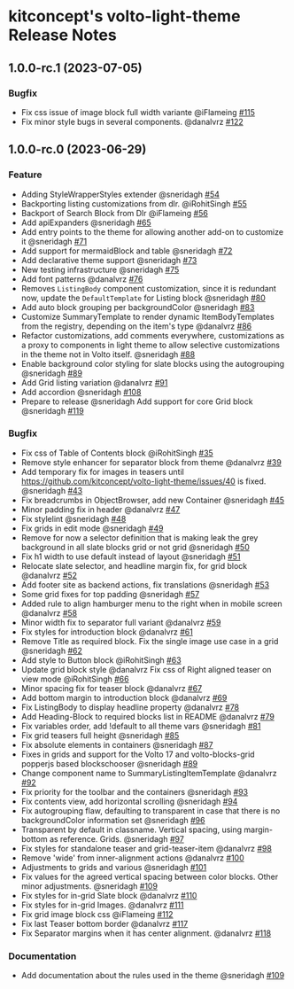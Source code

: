 # kitconcept's volto-light-theme Release Notes

<!-- You should *NOT* be adding new change log entries to this file.
     You should create a file in the news directory instead.
     For helpful instructions, please see:
     https://6.docs.plone.org/contributing/index.html?highlight=towncrier#change-log-entry
-->

<!-- towncrier release notes start -->

## 1.0.0-rc.1 (2023-07-05)

### Bugfix

- Fix css issue of image block full width variante @iFlameing [#115](https://github.com/kitconcept/volto-light-theme/pull/115)
- Fix minor style bugs in several components. @danalvrz [#122](https://github.com/kitconcept/volto-light-theme/pull/122)


## 1.0.0-rc.0 (2023-06-29)

### Feature

- Adding StyleWrapperStyles extender @sneridagh [#54](https://github.com/kitconcept/volto-light-theme/pull/54)
- Backporting listing customizations from dlr. @iRohitSingh [#55](https://github.com/kitconcept/volto-light-theme/pull/55)
- Backport of Search Block from Dlr @iFlameing [#56](https://github.com/kitconcept/volto-light-theme/pull/56)
- Add apiExpanders @sneridagh [#65](https://github.com/kitconcept/volto-light-theme/pull/65)
- Add entry points to the theme for allowing another add-on to customize it @sneridagh [#71](https://github.com/kitconcept/volto-light-theme/pull/71)
- Add support for mermaidBlock and table @sneridagh [#72](https://github.com/kitconcept/volto-light-theme/pull/72)
- Add declarative theme support @sneridagh [#73](https://github.com/kitconcept/volto-light-theme/pull/73)
- New testing infrastructure @sneridagh [#75](https://github.com/kitconcept/volto-light-theme/pull/75)
- Add font patterns @danalvrz [#76](https://github.com/kitconcept/volto-light-theme/pull/76)
- Removes `ListingBody` component customization, since it is redundant now, update the `DefaultTemplate` for Listing block @sneridagh [#80](https://github.com/kitconcept/volto-light-theme/pull/80)
- Add auto block grouping per backgroundColor @sneridagh [#83](https://github.com/kitconcept/volto-light-theme/pull/83)
- Customize SummaryTemplate to render dynamic ItemBodyTemplates from the registry, depending on the item's type @danalvrz [#86](https://github.com/kitconcept/volto-light-theme/pull/86)
- Refactor customizations, add comments everywhere, customizations as a proxy to components in light theme to allow selective customizations in the theme not in Volto itself. @sneridagh [#88](https://github.com/kitconcept/volto-light-theme/pull/88)
- Enable background color styling for slate blocks using the autogrouping @sneridagh [#89](https://github.com/kitconcept/volto-light-theme/pull/89)
- Add Grid listing variation @danalvrz [#91](https://github.com/kitconcept/volto-light-theme/pull/91)
- Add accordion @sneridagh [#108](https://github.com/kitconcept/volto-light-theme/pull/108)
- Prepare to release @sneridagh
  Add support for core Grid block @sneridagh [#119](https://github.com/kitconcept/volto-light-theme/pull/119)

### Bugfix

- Fix css of Table of Contents block @iRohitSingh [#35](https://github.com/kitconcept/volto-light-theme/pull/35)
- Remove style enhancer for separator block from theme  @danalvrz [#39](https://github.com/kitconcept/volto-light-theme/pull/39)
- Add temporary fix for images in teasers until https://github.com/kitconcept/volto-light-theme/issues/40 is fixed. @sneridagh [#43](https://github.com/kitconcept/volto-light-theme/pull/43)
- Fix breadcrumbs in ObjectBrowser, add new Container @sneridagh [#45](https://github.com/kitconcept/volto-light-theme/pull/45)
- Minor padding fix in header @danalvrz [#47](https://github.com/kitconcept/volto-light-theme/pull/47)
- Fix stylelint @sneridagh [#48](https://github.com/kitconcept/volto-light-theme/pull/48)
- Fix grids in edit mode @sneridagh [#49](https://github.com/kitconcept/volto-light-theme/pull/49)
- Remove for now a selector definition that is making leak the grey background in all slate blocks grid or not grid @sneridagh [#50](https://github.com/kitconcept/volto-light-theme/pull/50)
- Fix h1 width to use default instead of layout @sneridagh [#51](https://github.com/kitconcept/volto-light-theme/pull/51)
- Relocate slate selector, and headline margin fix, for grid block @danalvrz [#52](https://github.com/kitconcept/volto-light-theme/pull/52)
- Add footer site as backend actions, fix translations @sneridagh [#53](https://github.com/kitconcept/volto-light-theme/pull/53)
- Some grid fixes for top padding @sneridagh [#57](https://github.com/kitconcept/volto-light-theme/pull/57)
- Added rule to align hamburger menu to the right when in mobile screen @danalvrz [#58](https://github.com/kitconcept/volto-light-theme/pull/58)
- Minor width fix to separator full variant @danalvrz [#59](https://github.com/kitconcept/volto-light-theme/pull/59)
- Fix styles for introduction block @danalvrz [#61](https://github.com/kitconcept/volto-light-theme/pull/61)
- Remove Title as required block. Fix the single image use case in a grid @sneridagh [#62](https://github.com/kitconcept/volto-light-theme/pull/62)
- Add style to Button block @iRohitSingh [#63](https://github.com/kitconcept/volto-light-theme/pull/63)
- Update grid block style @danalvrz
  Fix css of Right aligned teaser on view mode @iRohitSingh [#66](https://github.com/kitconcept/volto-light-theme/pull/66)
- Minor spacing fix for teaser block @danalvrz [#67](https://github.com/kitconcept/volto-light-theme/pull/67)
- Add bottom margin to introduction block @danalvrz [#69](https://github.com/kitconcept/volto-light-theme/pull/69)
- Fix ListingBody to display headline property @danalvrz [#78](https://github.com/kitconcept/volto-light-theme/pull/78)
- Add Heading-Block to required blocks list in README @danalvrz [#79](https://github.com/kitconcept/volto-light-theme/pull/79)
- Fix variables order, add !default to all theme vars @sneridagh [#81](https://github.com/kitconcept/volto-light-theme/pull/81)
- Fix grid teasers full height @sneridagh [#85](https://github.com/kitconcept/volto-light-theme/pull/85)
- Fix absolute elements in containers @sneridagh [#87](https://github.com/kitconcept/volto-light-theme/pull/87)
- Fixes in grids and support for the Volto 17 and volto-blocks-grid popperjs based blockschooser @sneridagh [#89](https://github.com/kitconcept/volto-light-theme/pull/89)
- Change component name to SummaryListingItemTemplate @danalvrz [#92](https://github.com/kitconcept/volto-light-theme/pull/92)
- Fix priority for the toolbar and the containers @sneridagh [#93](https://github.com/kitconcept/volto-light-theme/pull/93)
- Fix contents view, add horizontal scrolling @sneridagh [#94](https://github.com/kitconcept/volto-light-theme/pull/94)
- Fix autogrouping flaw, defaulting to transparent in case that there is no backgroundColor information set @sneridagh [#96](https://github.com/kitconcept/volto-light-theme/pull/96)
- Transparent by default in classname. Vertical spacing, using margin-bottom as reference. Grids. @sneridagh [#97](https://github.com/kitconcept/volto-light-theme/pull/97)
- Fix styles for standalone teaser and grid-teaser-item @danalvrz [#98](https://github.com/kitconcept/volto-light-theme/pull/98)
- Remove 'wide' from inner-alignment actions @danalvrz [#100](https://github.com/kitconcept/volto-light-theme/pull/100)
- Adjustments to grids and various @sneridagh [#101](https://github.com/kitconcept/volto-light-theme/pull/101)
- Fix values for the agreed vertical spacing between color blocks. Other minor adjustments. @sneridagh [#109](https://github.com/kitconcept/volto-light-theme/pull/109)
- Fix styles for in-grid Slate block @danalvrz [#110](https://github.com/kitconcept/volto-light-theme/pull/110)
- Fix styles for in-grid Images. @danalvrz [#111](https://github.com/kitconcept/volto-light-theme/pull/111)
- Fix grid image block css @iFlameing [#112](https://github.com/kitconcept/volto-light-theme/pull/112)
- Fix last Teaser bottom border @danalvrz [#117](https://github.com/kitconcept/volto-light-theme/pull/117)
- Fix Separator margins when it has center alignment. @danalvrz [#118](https://github.com/kitconcept/volto-light-theme/pull/118)

### Documentation

- Add documentation about the rules used in the theme @sneridagh [#109](https://github.com/kitconcept/volto-light-theme/pull/109)

